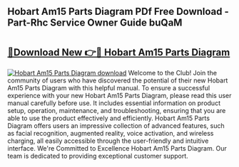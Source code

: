 ## Hobart Am15 Parts Diagram PDf Free Download - Part-Rhc Service Owner Guide buQaM

# <h2><a href="http://dfklz4.blite.top/?on=Hobart+Am15+Parts+Diagram">🔗Download New 👉🔴 Hobart Am15 Parts Diagram</a></h2>

[![Hobart Am15 Parts Diagram download](https://i.imgur.com/lujVjoI.png)](http://dfklz4.blite.top/?on=Hobart+Am15+Parts+Diagram)
Welcome to the Club! Join the community of users who have discovered the potential of their new Hobart Am15 Parts Diagram with this helpful manual. To ensure a successful experience with your new Hobart Am15 Parts Diagram, please read this user manual carefully before use. It includes essential information on product setup, operation, maintenance, and troubleshooting, ensuring that you are able to use the product effectively and efficiently. Hobart Am15 Parts Diagram offers users an impressive collection of advanced features, such as facial recognition, augmented reality, voice activation, and wireless charging, all easily accessible through the user-friendly and intuitive interface. We're Committed to Excellence Hobart Am15 Parts Diagram. Our team is dedicated to providing exceptional customer support.
